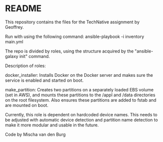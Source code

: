 # README 

This repository contains the files for the TechNative assignment by Geoffrey. 

Run with using the following command:
ansible-playbook -i inventory main.yml

The repo is divided by roles, using the structure acquired by the "ansible-galaxy init" command. 

Description of roles:

docker_installer:
Installs Docker on the Docker server and makes sure the service is enabled and started on boot.

make_partition:
Creates two partitions on a separately loaded EBS volume (set in AWS), and mounts these partitions to the /appl and /data directories on the root filesystem. 
Also ensures these partitions are added to fstab and are mounted on boot. 

Currently, this role is dependent on hardcoded device names. 
This needs to be adjusted with automatic device detection and partition name detection to make it more modular and usable in the future. 


Code by Mischa van den Burg

